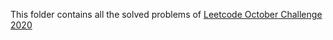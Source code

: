 This folder contains all the solved problems of [Leetcode October Challenge 2020](https://leetcode.com/explore/challenge/card/october-leetcoding-challenge/559/)
